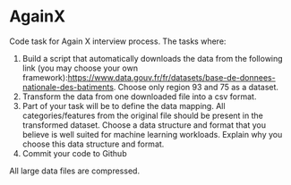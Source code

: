 # AgainX
Code task for Again X interview process. The tasks where:
1. Build a script that automatically downloads the data from the following link (you may choose your own framework):https://www.data.gouv.fr/fr/datasets/base-de-donnees-nationale-des-batiments. Choose only region 93 and 75 as a dataset. 
2. Transform the data from one downloaded file into a csv format.
3. Part of your task will be to define the data mapping. All categories/features from the original file should be present in the transformed dataset. Choose a data structure and format that you believe is well suited for machine learning workloads. Explain why you choose this data structure and format. 
4. Commit your code to Github


All large data files are compressed.
